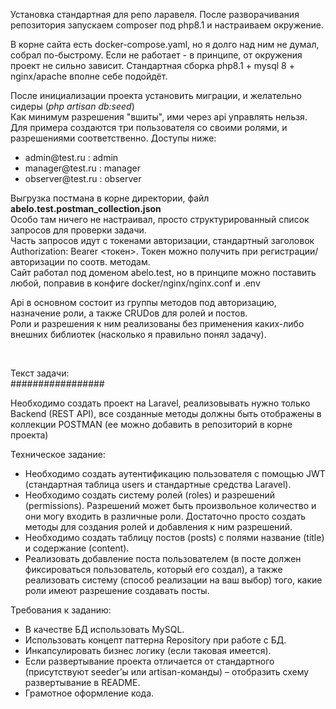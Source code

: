 <p>
Установка стандартная для репо ларавеля. После разворачивания репозитория запускаем composer под php8.1 и настраиваем окружение.
</p>
<p>
В корне сайта есть docker-compose.yaml, но я долго над ним не думал, собрал по-быстрому.
Если не работает - в принципе, от окружения проект не сильно зависит. Стандартная сборка php8.1 + mysql 8 + nginx/apache вполне себе подойдёт.
</p>
<p>
После инициализации проекта установить миграции, и желательно сидеры (<i>php artisan db:seed</i>)<br>
Как минимум разрешения "вшиты", ими через api управлять нельзя.<br>
Для примера создаются три пользователя со своими ролями, и разрешениями соответственно. Доступы ниже:
<ul>
<li>admin@test.ru : admin</li>
<li>manager@test.ru : manager</li>
<li>observer@test.ru : observer</li>
</ul>
</p>
<p>
Выгрузка постмана в корне директории, файл <b>abelo.test.postman_collection.json</b><br>
Особо там ничего не настраивал, просто структурированный список запросов для проверки задачи.<br>
Часть запросов идут с токенами авторизации, стандартный заголовок Authorization: Bearer <токен>. Токен можно получить при регистрации/авторизации по соотв. методам.<br>
Сайт работал под доменом abelo.test, но в принципе можно поставить любой, поправив в конфиге docker/nginx/nginx.conf и .env<br>
</p>
<p>
Api в основном состоит из группы методов под авторизацию, назначение роли, а также CRUDов для ролей и постов.<br>
Роли и разрешения к ним реализованы без применения каких-либо внешних библиотек (насколько я правильно понял задачу).
</p>
<br>
<p>
Текст задачи:<br>#################<br>
</p>
<p>Необходимо создать проект на Laravel, реализовывать нужно только
	Backend (REST API), все созданные методы должны быть отображены в
	коллекции POSTMAN (ее можно добавить в репозиторий в корне проекта)
</p>
<p>Техническое задание:
<ul>
	<li>Необходимо создать аутентификацию пользователя с помощью JWT
		(стандартная таблица users и стандартные средства Laravel).</li>
	<li>Необходимо создать систему ролей (roles) и разрешений
		(permissions). Разрешений может быть произвольное количество и они
		могу входить в различные роли. Достаточно просто создать методы
		для создания ролей и добавления к ним разрешений.</li>
	<li>Необходимо создать таблицу постов (posts) с полями название
		(title) и содержание (content).</li>
	<li>Реализовать добавление поста пользователем (в посте должен
		фиксироваться пользователь, который его создал), а также
		реализовать систему (способ реализации на ваш выбор) того, какие
		роли имеют разрешение создавать посты.</li>
</ul>
</p>
<p>Требования к заданию:


<ul>
	<li>В качестве БД использовать MySQL.</li>
	<li>Использовать концепт паттерна Repository при работе с БД.</li>
	<li>Инкапсулировать бизнес логику (если таковая имеется).</li>
	<li>Если развертывание проекта отличается от стандартного
		(присутствуют seeder’ы или artisan-команды) – отобразить схему
		развертывание в README.</li>
	<li>Грамотное оформление кода.</li>
</ul>
</p>